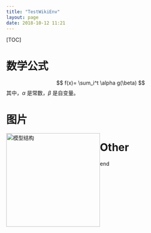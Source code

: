 ```yaml
---
title: "TestWikiEnv"
layout: page
date: 2018-10-12 11:21
---
```


[TOC]

# 数学公式


$$
f(x)= \sum_i^t \alpha g(\beta)
$$
其中，$\alpha$ 是常数，$\beta$ 是自变量。

# 图片

<img src="/wiki/static/images/test_pic.jpeg" alt="模型结构" style="float:left; width:250px;"/>

# Other

end